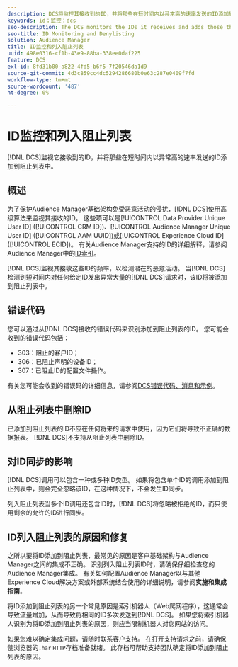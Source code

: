 ```yaml
---
description: DCS将监控其接收到的ID，并将那些在短时间内以异常高的速率发送的ID添加到阻止列表中。
keywords: id；监控；dcs
seo-description: The DCS monitors the IDs it receives and adds those that are being sent at an unusually high rate over a short period of time to a deny list.
seo-title: ID Monitoring and Denylisting
solution: Audience Manager
title: ID监控和列入阻止列表
uuid: 498e0316-cf1b-43e9-88ba-338ee0daf225
feature: DCS
exl-id: 8fd31b00-a822-4fd5-b6f5-7f20546da1d9
source-git-commit: 4d3c859cc4dc5294286680b0e63c287e0409f7fd
workflow-type: tm+mt
source-wordcount: '487'
ht-degree: 0%

---
```


# ID监控和列入阻止列表

[!DNL DCS]监视它接收到的ID，并将那些在短时间内以异常高的速率发送的ID添加到阻止列表中。

## 概述

为了保护Audience Manager基础架构免受恶意活动的侵扰，[!DNL DCS]使用高级算法来监视其接收的ID。 这些项可以是[!UICONTROL Data Provider Unique User ID] ([!UICONTROL CRM ID])、[!UICONTROL Audience Manager Unique User ID] ([!UICONTROL AAM UUID])或[!UICONTROL Experience Cloud ID] ([!UICONTROL ECID])。 有关Audience Manager支持的ID的详细解释，请参阅Audience Manager中的[ID索引](../../../reference/ids-in-aam.md)。

[!DNL DCS]监视其接收这些ID的频率，以检测潜在的恶意活动。 当[!DNL DCS]检测到短时间内对任何给定ID发出异常大量的[!DNL DCS]请求时，该ID将被添加到阻止列表中。

## 错误代码

您可以通过从[!DNL DCS]接收的错误代码来识别添加到阻止列表的ID。 您可能会收到的错误代码包括：

* 303：阻止的客户ID；
* 306：已阻止声明的设备ID；
* 307：已阻止ID的配置文件操作。

有关您可能会收到的错误码的详细信息，请参阅[DCS错误代码、消息和示例](dcs-error-codes.md)。

## 从阻止列表中删除ID

已添加到阻止列表的ID不应在任何将来的请求中使用，因为它们将导致不正确的数据报表。 [!DNL DCS]不支持从阻止列表中删除ID。

## 对ID同步的影响

[!DNL DCS]调用可以包含一种或多种ID类型。 如果将包含单个ID的调用添加到阻止列表中，则会完全忽略该ID，在这种情况下，不会发生ID同步。

列入阻止列表当多个ID调用还包含ID时，[!DNL DCS]将忽略被拒绝的ID，而只使用剩余的允许的ID进行同步。

## ID列入阻止列表的原因和修复

之所以要将ID添加到阻止列表，最常见的原因是客户基础架构与Audience Manager之间的集成不正确。 识别列入阻止列表ID时，请确保仔细检查您的Audience Manager集成。 有关如何配置Audience Manager以与其他Experience Cloud解决方案或外部系统结合使用的详细说明，请参阅&#x200B;**实施和集成指南**。

将ID添加到阻止列表的另一个常见原因是索引机器人（Web爬网程序），这通常会导致流量增加，从而导致将相同的ID多次发送到[!DNL DCS]。 如果您将索引机器人识别为将ID添加到阻止列表的原因，则应当限制机器人对您网站的访问。

如果您难以确定集成问题，请随时联系客户支持。 在打开支持请求之前，请确保使浏览器的`.har` `HTTP`存档准备就绪。 此存档可帮助支持团队确定将ID添加到阻止列表的原因。
